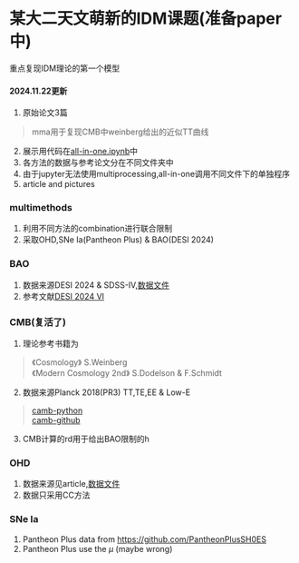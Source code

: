 # 某大二天文萌新的IDM课题(准备paper中)
重点复现IDM理论的第一个模型

#### 2024.11.22更新
1. 原始论文3篇
>mma用于复现CMB中weinberg给出的近似TT曲线
2. 展示用代码在[all-in-one.ipynb](all-in-one.ipynb)中
3. 各方法的数据与参考论文分在不同文件夹中
4. 由于jupyter无法使用multiprocessing,all-in-one调用不同文件下的单独程序
5. article and pictures

### multimethods
1. 利用不同方法的combination进行联合限制
2. 采取OHD,SNe Ia(Pantheon Plus) & BAO(DESI 2024)

### BAO
1. 数据来源DESI 2024 & SDSS-IV,[数据文件](/BAO/BAO.csv)
2. 参考文献[DESI 2024 VI](https://arxiv.org/abs/2404.03002)

### CMB(复活了)
1. 理论参考书籍为
>《Cosmology》 S.Weinberg  
>《Modern Cosmology 2nd》 S.Dodelson & F.Schmidt
2. 数据来源Planck 2018(PR3) TT,TE,EE & Low-E
>[camb-python](https://camb.readthedocs.io/en/latest/index.html)  
>[camb-github](https://github.com/cmbant/CAMB)
3. CMB计算的rd用于给出BAO限制的h

### OHD
1. 数据来源见article,[数据文件](/OHD/OHD.csv)
2. 数据只采用CC方法

### SNe Ia
1. Pantheon Plus data from https://github.com/PantheonPlusSH0ES
2. Pantheon Plus use the $\mu$ (maybe wrong)